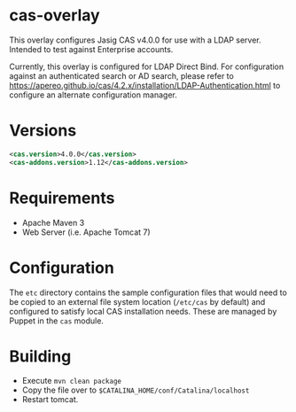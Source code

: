 cas-overlay
==================

This overlay configures Jasig CAS v4.0.0 for use with a LDAP server. Intended to test against Enterprise accounts.

Currently, this overlay is configured for LDAP Direct Bind. For configuration against an authenticated search or AD search, please refer to https://apereo.github.io/cas/4.2.x/installation/LDAP-Authentication.html to configure an alternate configuration manager.

# Versions
```xml
<cas.version>4.0.0</cas.version>
<cas-addons.version>1.12</cas-addons.version>
```

# Requirements
* Apache Maven 3
* Web Server (i.e. Apache Tomcat 7)

# Configuration
The `etc` directory contains the sample configuration files that would need to be copied to an external file system location (`/etc/cas` by default) and configured to satisfy local CAS installation needs. These are managed by Puppet in the `cas` module.

# Building
* Execute `mvn clean package`
* Copy the file over to `$CATALINA_HOME/conf/Catalina/localhost`
* Restart tomcat.
